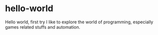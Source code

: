 # hello-world
Hello world, first try
I like to explore the world of programming, especially games related stuffs and automation.
